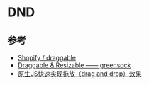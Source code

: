 # DND


## 参考

* [Shopify / draggable ](https://github.com/Shopify/draggable/tree/v1.0.0-beta.12)
* [Draggable & Resizable —— greensock](https://greensock.com/forums/topic/17657-draggable-resizable/)
* [原生JS快速实现拖放（drag and drop）效果](https://segmentfault.com/a/1190000019554950)